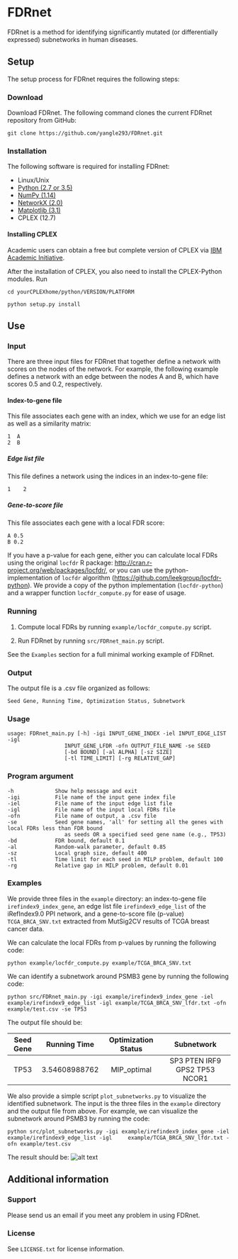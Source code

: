 # FDRnet
FDRnet is a method for identifying significantly mutated (or differentially expressed) subnetworks in human diseases. 

## Setup

The setup process for FDRnet requires the following steps:

### Download

Download FDRnet. The following command clones the current FDRnet repository from GitHub:

`git clone https://github.com/yangle293/FDRnet.git`

### Installation

The following software is required for installing FDRnet:

- Linux/Unix
- [Python (2.7 or 3.5)](www.python.org)
- [NumPy (1.14)](https://www.numpy.org)
- [NetworkX (2.0)](https://networkx.github.io/)
- [Matplotlib (3.1)](https://matplotlib.org/)
- CPLEX (12.7)

#### Installing CPLEX
Academic users can obtain a free but complete version of CPLEX via [IBM Academic Initiative](https://my15.digitalexperience.ibm.com/b73a5759-c6a6-4033-ab6b-d9d4f9a6d65b/dxsites/151914d1-03d2-48fe-97d9-d21166848e65/home).

After the installation of CPLEX, you also need to install the CPLEX-Python modules. Run

    cd yourCPLEXhome/python/VERSION/PLATFORM

    python setup.py install

## Use

### Input
There are three input files for FDRnet that together define a network with scores on the nodes of the network. For example, the following example defines a network with an edge between the nodes A and B, which have scores 0.5 and 0.2, respectively. 
#### Index-to-gene file
This file associates each gene with an index, which we use for an edge list as well as a similarity matrix:

    1  A
    2  B
    
##### Edge list file
This file defines a network using the indices in an index-to-gene file:

    1    2
    
##### Gene-to-score file
This file associates each gene with a local FDR score:

    A 0.5
    B 0.2
    
If you have a p-value for each gene, either you can calculate local FDRs using the original `locfdr` R package: http://cran.r-project.org/web/packages/locfdr/, or you can use the python-implementation of `locfdr` algorithm (https://github.com/leekgroup/locfdr-python). We provide a copy of the python implementation (`locfdr-python`) and a wrapper function `locfdr_compute.py` for ease of usage. 

### Running
1. Compute local FDRs by running `example/locfdr_compute.py` script.

2. Run FDRnet by running `src/FDRnet_main.py` script. 

See the `Examples` section for a full minimal working example of FDRnet.

### Output
The output file is a .csv file organized as follows:

    Seed Gene, Running Time, Optimization Status, Subnetwork
### Usage

    usage: FDRnet_main.py [-h] -igi INPUT_GENE_INDEX -iel INPUT_EDGE_LIST -igl
                      INPUT_GENE_LFDR -ofn OUTPUT_FILE_NAME -se SEED
                      [-bd BOUND] [-al ALPHA] [-sz SIZE]
                      [-tl TIME_LIMIT] [-rg RELATIVE_GAP]
                      
### Program argument

    -h             Show help message and exit
    -igi           File name of the input gene index file
    -iel           File name of the input edge list file
    -igl           File name of the input local FDRs file
    -ofn           File name of output, a .csv file
    -se            Seed gene names, 'all' for setting all the genes with local FDRs less than FDR bound 
                      as seeds OR a specified seed gene name (e.g., TP53)
    -bd            FDR bound, default 0.1
    -al            Random-walk parameter, default 0.85
    -sz            Local graph size, default 400
    -tl            Time limit for each seed in MILP problem, default 100
    -rg            Relative gap in MILP problem, default 0.01
    
### Examples
We provide three files in the `example` directory: an index-to-gene file `irefindex9_index_gene`, an edge list file `irefindex9_edge_list` of the iRefIndex9.0 PPI network, and a gene-to-score file (p-value) `TCGA_BRCA_SNV.txt` extracted from MutSig2CV results of TCGA breast cancer data. 

We can calculate the local FDRs from p-values by running the following code:

    python example/locfdr_compute.py example/TCGA_BRCA_SNV.txt

We can identify a subnetwork around PSMB3 gene by running the following code:

    python src/FDRnet_main.py -igi example/irefindex9_index_gene -iel example/irefindex9_edge_list -igl example/TCGA_BRCA_SNV_lfdr.txt -ofn example/test.csv -se TP53

The output file should be:

| Seed Gene | Running Time  | Optimization Status | Subnetwork|
|:-------:|:-------:|:-----:|:------:|
| TP53	|3.54608988762	| MIP_optimal	|SP3 PTEN IRF9 GPS2 TP53 NCOR1|

We also provide a simple script `plot_subnetworks.py` to visualize the identified subnetwork. The input is the three files in the `example` directory and the output file from above. For example, we can visualize the subnetwork around PSMB3 by running the code:

    python src/plot_subnetworks.py -igi example/irefindex9_index_gene -iel example/irefindex9_edge_list -igl     example/TCGA_BRCA_SNV_lfdr.txt -ofn example/test.csv

The result should be:
![alt text](https://github.com/yangle293/FDRnet/blob/master/example/seed_TP53.png)
## Additional information
### Support
Please send us an email if you meet any problem in using FDRnet.
### License
See `LICENSE.txt` for license information.
<!---
### Citation
If you use FDRnet in your work, please cite the following manuscript:
L. Yang, R. Chen, S. Goodison, Y. Sun. FDRnet:  A novel method to identify significantly mutated subnetworks in cancer.
-->

